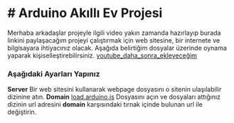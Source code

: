 <h1 color="blue"># Arduino Akıllı Ev Projesi </h1>

Merhaba arkadaşlar projeyle ilgili video yakın zamanda hazırlayıp burada linkini paylaşacağım projeyi çalıştırmak için web sitesine, bir internete ve bilgisayara ihtiyacınız olacak. Aşağıda belirtiğim dosyalar üzerinde oynama yaparak kişiselleştirebilirsiniz.
<a href="#Youtube">youtube_daha_sonra_ekleyeceğim</a>

<h3>Aşağıdaki Ayarları Yapınız</h3>
<b>Server</b> Bir web sitesini kullanarak webpage dosyasını o sitenin ulaşılabilir dizinine atın.
<b>Domain</b> <a href="hamo_proje/webpage/load.arduino.js">load.arduino.js</a> Dosyasını açın ve dosyaları attığınız dizinin url adresini <b>domain</b> karşısındaki tırnak içinde bulunan url ile değiştirin.